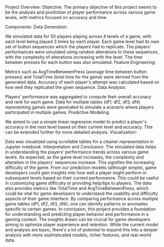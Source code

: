 Project Overview:
Objective:
The primary objective of this project seems to be the analysis and prediction of player performance across various game levels, with metrics focused on accuracy and time.

Components:
Data Generation:

We simulated data for 50 players playing across 4 levels of a game, with each level being played 3 times by each player.
Each game level had its own set of button sequences which the players had to replicate.
The players' performances were simulated using random alterations to these sequences, with the complexity of alterations increasing with the level.
The time between presses for each button was also simulated.
Feature Engineering:

Metrics such as AvgTimeBetweenPress (average time between button presses) and TotalTime (total time for the game) were derived from the generated data.
Accuracy of each player's attempt was calculated based on how well they replicated the given sequence.
Data Analysis:

Players' performance was aggregated to compute their overall accuracy and rank for each game.
Data for multiple tables (df1, df2, df3, df4) representing games were generated to simulate a scenario where players participated in multiple games.
Predictive Modeling:

We aimed to use a simple linear regression model to predict a player's accuracy in the next level based on their current level and accuracy. This can be extended further for more detailed analysis.
Visualization:

Data was visualized using scrollable tables for a cleaner representation in Jupyter notebook.
Interpretation and Conclusion:
The simulated data helps in understanding the players' performance trends across various game levels.
As expected, as the game level increases, the complexity and alteration in the players' sequences increase. This signifies the increasing difficulty of the game.
From our prediction models (although simple), game developers could gain insights into how well a player might perform in subsequent levels based on their current performance. This could be useful in customizing game difficulty or providing help/tips to players.
The data also provides metrics like TotalTime and AvgTimeBetweenPress, which could be vital for game developers to understand the usability and difficulty aspects of their game interface.
By comparing performance across multiple game tables (df1, df2, df3, df4), one can identify patterns or anomalies specific to certain games.
In conclusion, this project provides a foundation for understanding and predicting player behavior and performance in a gaming context. The insights drawn can be crucial for game developers aiming to optimize player experience and retention. While the current model and analysis are basic, there's a lot of potential to expand this into a deeper analysis with more sophisticated models, richer features, and real-world data.
